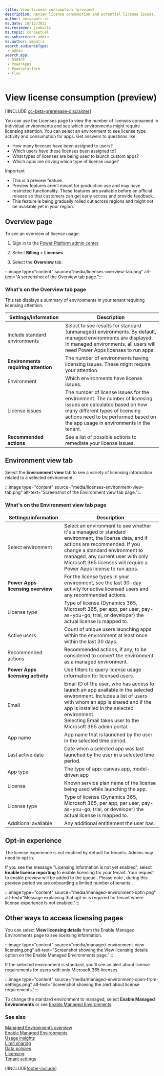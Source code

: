 ```yaml
---
title: View license consumption (preview)
description: Review license consumption and potential license issues. 
author: amiyapatr-zz
ms.date: 10/12/2022
ms.reviewer: jimholtz
ms.topic: conceptual
ms.subservice: admin
ms.author: ampatra
search.audienceType: 
 - admin
search.app:
 - D365CE
 - PowerApps
 - Powerplatform
 - Flow
---
```


# View license consumption (preview)

<!-- fwlink: https://go.microsoft.com/fwlink/?linkid=2206011 -->

[!INCLUDE [cc-beta-prerelease-disclaimer](../includes/cc-beta-prerelease-disclaimer.md)]

You can use the Licenses page to view the number of licenses consumed in individual environments and see which environments might require licensing attention. You can select an environment to see license type activity and consumption for apps. Get answers to questions like:

- How many licenses have been assigned to users?
- Which users have these licenses been assigned to?  
- What types of licenses are being used to launch custom apps? 
- Which apps are driving which type of license usage?

> [!IMPORTANT]
> - This is a preview feature.
> - Preview features aren’t meant for production use and may have restricted functionality. These features are available before an official release so that customers can get early access and provide feedback.
> - This feature is being gradually rolled out across regions and might not be available yet in your region.

## Overview page

To see an overview of license usage:

1. Sign in to the [Power Platform admin center](https://admin.powerplatform.microsoft.com). 

2. Select **Billing** > **Licenses**.

3. Select the **Overview** tab.

:::image type="content" source="media/licenses-overview-tab.png" alt-text="A screenshot of the Overview tab page.":::

### What's on the Overview tab page

This tab displays a summary of environments in your tenant requiring licensing attention.

| Settings/information |Description  |
|---------|---------|
| Include standard environments     | Select to see results for standard (unmanaged) environments. By default, managed environments are displayed. In managed environments, all users will need Power Apps licenses to run apps.      |
| **Environments requiring attention**     | The number of environments having licensing issues. These might require your attention.        |
| Environment    | Which environments have license issues.      |
| License issues | The number of license issues for the environment. The number of licensing issues are calculated based on how many different types of licensing actions need to be performed based on the app usage in environments in the tenant. |
|**Recommended actions**     | See a list of possible actions to remediate your license issues.        |

## Environment view tab 

Select the **Environment view** tab to see a variety of licensing information related to a selected environment.

:::image type="content" source="media/licenses-environment-view-tab.png" alt-text="Screenshot of the Environment view tab page.":::

### What's on the Environment view tab page 


<!-- Is it correct that "License type" is in this table twice? -->



| Settings/information |Description  |
|---------|---------|
| Select environment     | Select an environment to see whether it's a managed or standard environment, the license data, and if actions are recommended. If you change a standard environment to managed, any current user with only Microsoft 365 licenses will require a Power Apps license to run apps.       |
| **Power Apps licensing overview**    | For the license types in your environment, see the last 30-day activity for active licensed users and any recommended actions.        |
| License type | Type of license (Dynamics 365, Microsoft 365, per app, per user, pay-as-you-go, trial, or developer) the actual license is mapped to. |
| Active users | Count of unique users launching apps within the environment at least once within the last 30 days. |
| Recommended actions | Recommended actions, if any, to be considered to convert the environment as a managed environment.  |
|**Power Apps licensing activity**     | Use filters to query license usage information for licensed users.        |
| Email | Email ID of the user, who has access to launch an app available in the selected environment. Includes a list of users with whom an app is shared and if the app is installed in the selected environment. <br />Selecting Email takes user to the Microsoft 365 admin portal.  |
| App name | App name that is launched by the user in the selected time period. |
| Last active date | Date when a selected app was last launched by the user in a selected time period. |
| App type | The type of app: canvas app, model-driven app  |
| License | Known service plan name of the license being used while launching the app. |
| License type | Type of license (Dynamics 365, Microsoft 365, per app, per user, pay-as-you-go, trial, or developer) the actual license is mapped to. |
| Additional available | Any additional entitlement the user has.  | 

## Opt-in experience

The license experience is not enabled by default for tenants. Admins may need to opt in. 

If you see the message "Licensing information is not yet enabled", select **Enable license reporting** to enable licensing for your tenant. Your request to enable preview will be added to the queue . Please note , during this preview period we are onboarding a limited number of tenants .

:::image type="content" source="media/managed-environment-optin.png" alt-text="Message explaining that opt-in is required for tenant where license experience is not enabled.":::

## Other ways to access licensing pages

You can select **View licensing details** from the Enable Managed Environments page to see licensing information. 

:::image type="content" source="media/managed-environment-view-licensing.png" alt-text="Screenshot showing the View licensing details option on the Enable Managed Environments page.":::

If the selected environment is standard, you'll see an alert about license requirements for users with only Microsoft 365 licenses. 

:::image type="content" source="media/managed-environment-open-from-settings.png" alt-text="Screenshot showing the alert about license requirements.":::

To change the standard environment to managed, select **Enable Managed Environments** or see [Enable Managed Environments](managed-environment-enable.md).


### See also  
[Managed Environments overview](managed-environment-overview.md) <br />
[Enable Managed Environments](managed-environment-enable.md)   <br />
[Usage insights](managed-environment-usage-insights.md)  <br />
[Limit sharing](managed-environment-sharing-limits.md)  <br />
[Data policies](managed-environment-data-policies.md) <br />
[Licensing](managed-environment-licensing.md) <br />
[Tenant settings](tenant-settings.md) 





[!INCLUDE[footer-include](../includes/footer-banner.md)]
